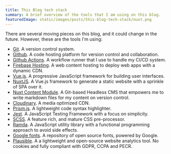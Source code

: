 ```yaml
---
title: This Blog tech stack
summary: A brief overview of the tools that I am using on this blog.
featuredImage: static/images/posts/this-blog-tech-stack/nuxt.png
---
```


There are several moving pieces on this blog, and it could change in the future. However, these are the tools I'm using:

- [Git][git]. A version control system.
- [Github][github]. A code hosting platform for version control and collaboration.
- [Github Actions][github:actions]. A workflow runner that I use to handle my CI/CD system.
- [Firebase Hosting][firebase:hosting]. A web content hosting to deploy web apps with a dynamic CDN.
- [Vue.js][vuejs]. A progressive JavaScript framework for building user interfaces.
- [NuxtJS][nuxtjs]. A Vue.js framework to generate a static website with a sprinkle of SPA over it.
- [Nuxt Content Module][nuxtjs:content]. A Git-based Headless CMS that empowers me to write markdown files for my content on version control.
- [Cloudinary][cloudinary]. A media optimized CDN.
- [Prism.js][prismjs]. A lightweight code syntax highlighter.
- [Jest][jest]. A JavaScript Testing Framework with a focus on simplicity.
- [SCSS][scss]. A feature rich, and mature CSS pre-processor.
- [Ramda][ramda]. A JavaScript utility library with a functional programming approach to avoid side effects.
- [Google fonts][google_fonts]. A repository of open source fonts, powered by Google.
- [Plausible][plausible]. A a lightweight and open-source website analytics tool. No cookies and fully compliant with GDPR, CCPA and PECR.

<!-- Links reference -->

[git]: https://git-scm.com/
[github]: https://github.com/
[github:actions]: https://github.com/features/actions/
[firebase:hosting]: https://firebase.google.com/docs/hosting/
[vuejs]: https://vuejs.org/
[nuxtjs]: https://nuxtjs.org/
[nuxtjs:content]: https://content.nuxtjs.org/
[cloudinary]: https://cloudinary.com/
[prismjs]: https://prismjs.com/
[jest]: https://jestjs.io/
[scss]: https://sass-lang.com/
[ramda]: https://ramdajs.com/
[google_fonts]: https://fonts.google.com/
[plausible]: https://plausible.io/
